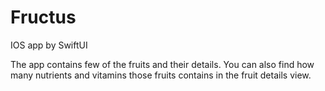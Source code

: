 # Fructus
IOS app by SwiftUI

The app contains few of the fruits and their details. You can also find how many nutrients and vitamins those fruits contains in the fruit details view.
